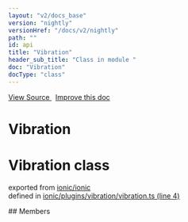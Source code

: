 ```yaml
---
layout: "v2/docs_base"
version: "nightly"
versionHref: "/docs/v2/nightly"
path: ""
id: api
title: "Vibration"
header_sub_title: "Class in module "
doc: "Vibration"
docType: "class"
---
```



<div class="improve-docs">
  <a href='http://github.com/driftyco/ionic2/tree/master/ionic/plugins/vibration/vibration.ts#L3'>
    View Source
  </a>
  &nbsp;
  <a href='http://github.com/driftyco/ionic2/edit/master/ionic/plugins/vibration/vibration.ts#L3'>
    Improve this doc
  </a>
</div>




<h1 class="api-title">

  Vibration



</h1>







<h1 class="class export">Vibration <span class="type">class</span></h1>
<p class="module">exported from <a href='undefined'>ionic/ionic</a><br/>
defined in <a href="https://github.com/driftyco/ionic2/tree/master/ionic/plugins/vibration/vibration.ts#L4-L22">ionic/plugins/vibration/vibration.ts (line 4)</a>
</p>
## Members

